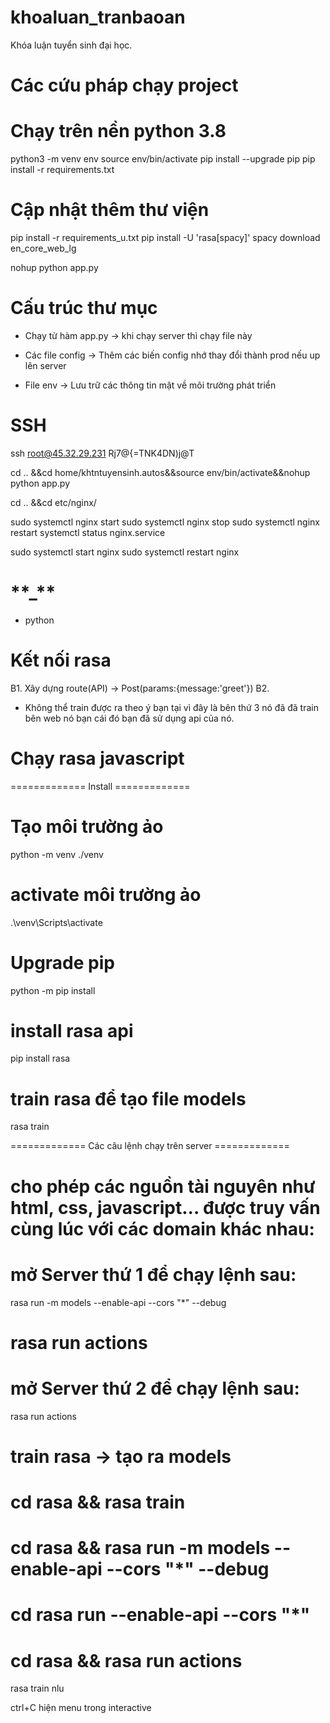 # khoaluan_tranbaoan

Khóa luận tuyển sinh đại học.

# Các cứu pháp chạy project

# Chạy trên nền python 3.8

python3 -m venv env
source env/bin/activate
pip install --upgrade pip
pip install -r requirements.txt

# Cập nhật thêm thư viện

pip install -r requirements_u.txt
pip install -U 'rasa[spacy]'
spacy download en_core_web_lg

nohup python app.py

# Cấu trúc thư mục

- Chạy từ hàm app.py -> khi chạy server thì chạy file này

- Các file config -> Thêm các biến config nhớ thay đổi thành prod nếu up lên server

- File env -> Lưu trữ các thông tin mật về môi trường phát triển

# SSH

ssh root@45.32.29.231
Rj7@{=TNK4DN)j@T

cd .. &&cd home/khtntuyensinh.autos&&source env/bin/activate&&nohup python app.py

cd .. &&cd etc/nginx/

sudo systemctl nginx start
sudo systemctl nginx stop
sudo systemctl nginx restart
systemctl status nginx.service

sudo systemctl start nginx
sudo systemctl restart nginx

# **\*\***\_**\*\***

- python

# Kết nối rasa

B1. Xây dựng route(API) -> Post(params:{message:'greet'})
B2.

- Không thể train được ra theo ý bạn tại vì đây là bên thứ 3 nó đã đã train bên web nó bạn cái đó bạn đã sử dụng api của nó.

# Chạy rasa javascript

============= Install =============

# Tạo môi trường ảo

python -m venv ./venv

# activate môi trường ảo

.\venv\Scripts\activate

# Upgrade pip

python -m pip install

# install rasa api

pip install rasa

# train rasa để tạo file models

rasa train

============= Các câu lệnh chạy trên server =============

# cho phép các nguồn tài nguyên như html, css, javascript... được truy vấn cùng lúc với các domain khác nhau:

# mở Server thứ 1 để chạy lệnh sau:

rasa run -m models --enable-api --cors "\*" --debug

# rasa run actions

# mở Server thứ 2 để chạy lệnh sau:

rasa run actions

# train rasa -> tạo ra models

# cd rasa && rasa train

# cd rasa && rasa run -m models --enable-api --cors "\*" --debug

# cd rasa run --enable-api --cors "\*"

# cd rasa && rasa run actions

rasa train nlu

ctrl+C
hiện menu trong interactive
